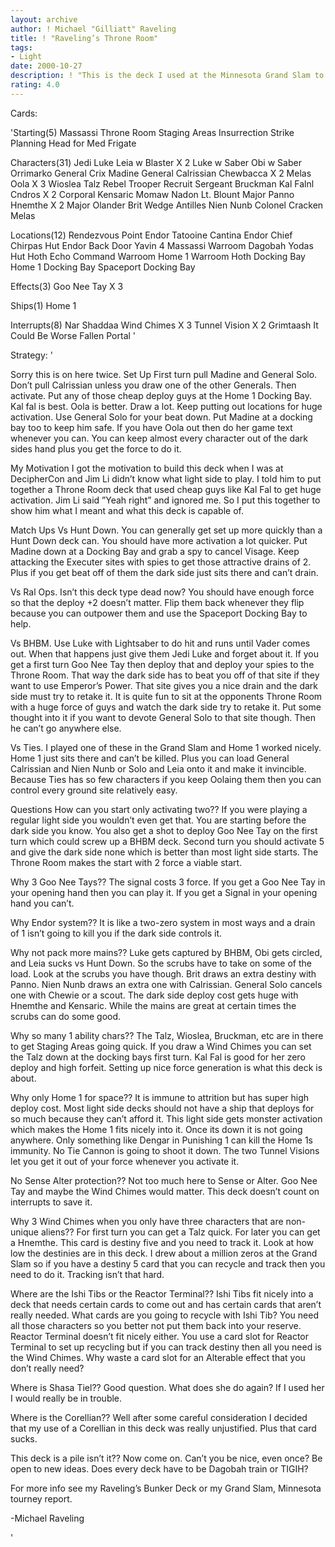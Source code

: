 ```yaml
---
layout: archive
author: ! Michael "Gilliatt" Raveling
title: ! "Raveling’s Throne Room"
tags:
- Light
date: 2000-10-27
description: ! "This is the deck I used at the Minnesota Grand Slam to get into the final duel."
rating: 4.0
---
```

Cards: 

'Starting(5)
Massassi Throne Room
Staging Areas
Insurrection
Strike Planning
Head for Med Frigate

Characters(31)
Jedi Luke
Leia w Blaster X 2
Luke w Saber
Obi w Saber
Orrimarko
General Crix Madine
General Calrissian
Chewbacca X 2
Melas
Oola X 3
Wioslea
Talz
Rebel Trooper Recruit
Sergeant Bruckman
Kal Falnl Cndros X 2
Corporal Kensaric
Momaw Nadon
Lt. Blount
Major Panno
Hnemthe X 2
Major Olander Brit
Wedge Antilles
Nien Nunb
Colonel Cracken
Melas

Locations(12)
Rendezvous Point
Endor
Tatooine Cantina
Endor Chief Chirpas Hut
Endor Back Door
Yavin 4 Massassi Warroom
Dagobah Yodas Hut
Hoth Echo Command Warroom
Home 1 Warroom
Hoth Docking Bay
Home 1 Docking Bay
Spaceport Docking Bay

Effects(3)
Goo Nee Tay X 3

Ships(1)
Home 1

Interrupts(8)
Nar Shaddaa Wind Chimes X 3
Tunnel Vision X 2
Grimtaash
It Could Be Worse
Fallen Portal
'

Strategy: '

Sorry this is on here twice.
Set Up
First turn pull Madine and General Solo.  Don’t pull Calrissian unless you draw one of the other Generals.  Then activate.  Put any of those cheap
deploy guys at the Home 1 Docking Bay.	Kal fal is best.  Oola is better.  Draw a lot.	Keep putting out locations for huge activation.  Use General Solo for your beat down.  Put Madine at a docking bay too to keep him safe.  If you have Oola out then do her game text whenever you can.
You can keep almost every character out of the dark sides hand plus you get the force to do it.

My Motivation
I got the motivation to build this deck when I was at DecipherCon and Jim Li didn’t know what light side to play.  I told him to put together a Throne Room deck that used cheap guys like Kal Fal to get huge activation.  Jim Li said ”Yeah right” and ignored me.  So I put this together to show him what I meant and what this deck is capable of.

Match Ups
Vs Hunt Down.  You can generally get set up more quickly than a Hunt Down deck can.  You should have more activation a lot quicker.  Put Madine down at a Docking Bay and grab a spy to cancel Visage.	Keep attacking the Executer sites with spies to get those attractive drains of 2.  Plus if you get beat off of them the dark side just sits there and can’t drain.

Vs Ral Ops.  Isn’t this deck type dead now?  You should have enough force so that the deploy +2 doesn’t matter.  Flip them back whenever they flip because you can outpower them and use the Spaceport Docking Bay to help.

Vs BHBM.  Use Luke with Lightsaber to do hit and runs until Vader comes out.  When that happens just give them Jedi Luke and forget about it.  If you get a first turn Goo Nee Tay then deploy that and deploy your spies to the Throne Room.  That way the dark side has to beat you off of that site if they want to use Emperor’s Power.  That site gives you a nice drain and the dark side must try to retake it.  It is quite fun to sit at the opponents Throne Room with a huge force of guys and watch the dark side try to retake it.  Put some thought into it if you want to devote General Solo to that site though.  Then he can’t go anywhere else.

Vs Ties.  I played one of these in the Grand Slam and Home 1 worked nicely.  Home 1 just sits there and can’t be killed.	Plus you can load General Calrissian and Nien Nunb or Solo and Leia onto it and make it invincible.  Because Ties has so few characters if you keep Oolaing them then you can control every ground site relatively easy.

Questions
How can you start only activating two??  If you were playing a regular light side you wouldn’t even get that.  You are starting before the dark side you know.  You also get a shot to deploy Goo Nee Tay on the first turn which could screw up a BHBM deck.  Second turn you should activate 5 and give the dark side none which is better than most light side starts. The Throne Room makes the start with 2 force a viable start.

Why 3 Goo Nee Tays??  The signal costs 3 force.  If you get a Goo Nee Tay in your opening hand then you can play it.  If you get a Signal in your opening hand you can’t.

Why Endor system??  It is like a two-zero system in most ways and a drain of 1 isn’t going to kill you if the dark side controls it.

Why not pack more mains??  Luke gets captured by BHBM, Obi gets circled, and Leia sucks vs Hunt Down.  So the scrubs have to take on some of the load.	Look at the scrubs you have though.  Brit draws an extra destiny with Panno.  Nien Nunb draws an extra one with Calrissian.  General Solo cancels one with Chewie or a scout.  The dark side deploy cost gets huge with Hnemthe and Kensaric.  While the mains are great at certain times the scrubs can do some good.

Why so many 1 ability chars??  The Talz, Wioslea, Bruckman, etc are in there to get Staging Areas going quick.	If you draw a Wind Chimes you can set the Talz down at the docking bays first turn.  Kal Fal is good for her zero deploy and high forfeit.  Setting up nice force generation is what this deck is about.

Why only Home 1 for space??  It is immune to attrition but has super high deploy cost.	Most light side decks should not have a ship that deploys for so much because they can’t afford it.  This light side gets monster activation which makes the Home 1 fits nicely into it.	Once its down it is not going anywhere.  Only something like Dengar in Punishing 1 can kill the Home 1s immunity.  No Tie Cannon is going to shoot it down.  The two Tunnel Visions let you get it out of your force whenever you activate it.

No Sense Alter protection??  Not too much here to Sense or Alter.  Goo Nee Tay and maybe the Wind Chimes would matter.	 This deck doesn’t count on
interrupts to save it.

Why 3 Wind Chimes when you only have three characters that are non-unique aliens??  For first turn you can get a Talz quick.  For later you can get a Hnemthe.	This card is destiny five and you need to track it.  Look at how low the destinies are in this deck.  I drew about a million zeros at the Grand Slam so if you have a destiny 5 card that you can recycle and track
then you need to do it.  Tracking isn’t that hard.

Where are the Ishi Tibs or the Reactor Terminal??  Ishi Tibs fit nicely into a deck that needs certain cards to come out and has certain cards that aren’t really needed.  What cards are you going to recycle with Ishi Tib?  You need all those characters so you better not put them back into your reserve.  Reactor Terminal doesn’t fit nicely either.  You use a card slot for Reactor Terminal to set up recycling but if you can track destiny then all you need is the Wind Chimes.  Why waste a card slot for an Alterable effect that you don’t really need?

Where is Shasa Tiel??  Good question.  What does she do again?	If I used her I would really be in trouble.

Where is the Corellian??  Well after some careful consideration I decided that my use of a Corellian in this deck was really unjustified.  Plus that card sucks.

This deck is a pile isn’t it??  Now come on.  Can’t you be nice, even once?  Be open to new ideas.	Does every deck have to be Dagobah train or TIGIH?

For more info see my Raveling’s Bunker Deck or my Grand Slam, Minnesota tourney report.

-Michael Raveling


'